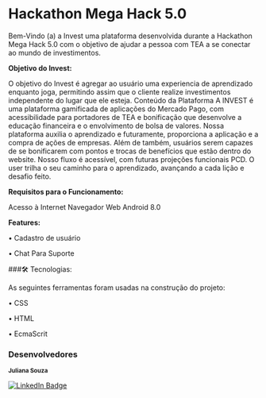# Hackathon Mega Hack 5.0

Bem-Vindo (a) a Invest uma plataforma desenvolvida durante a Hackathon Mega Hack 5.0 com o objetivo de ajudar a pessoa com TEA a se conectar ao mundo de investimentos.

**Objetivo do Invest:**


O objetivo do Invest é agregar ao usuário uma experiencia de aprendizado enquanto joga, permitindo assim que o cliente realize investimentos independente do lugar que ele esteja.
Conteúdo da Plataforma
A INVEST é uma plataforma gamificada de aplicações do Mercado Pago, com acessibilidade para portadores de TEA e bonificação que desenvolve a educação financeira e o envolvimento de bolsa de valores.
Nossa plataforma auxilia o aprendizado e futuramente, proporciona a aplicação e a compra de ações de empresas. 
Além de também, usuários serem capazes de se bonificarem com pontos e trocas de benefícios que estão dentro do website. 
Nosso fluxo é acessível, com futuras projeções funcionais PCD. 
O user trilha o seu caminho para o aprendizado, avançando a cada lição e desafio feito.


**Requisitos para o Funcionamento:**

Acesso à Internet
Navegador Web
Android 8.0


**Features:**

•	  Cadastro de usuário

•	  Chat Para Suporte


###🛠 Tecnologias:

As seguintes ferramentas foram usadas na construção do projeto:

•	CSS

•	HTML

•	EcmaScrit


### Desenvolvedores


 <sub><b>Juliana Souza</b></sub></a>

[![LinkedIn Badge](https://img.shields.io/badge/-@JulianaSouza-27b6d6?style=flat-square&labelColor=27b6d6&logo=Linkedin&logoColor=white&link=https://www.linkedin.com/in/juliana-souza-982bb9135/)](https://www.linkedin.com/in/juliana-souza-982bb9135/) 


